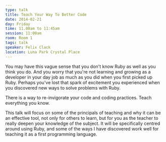 ```yaml
---
type: talk
title: Teach Your Way To Better Code
date: 2014-02-21
day: Friday
time: 11.00am to 11:45am
session: 11:00am
room: Room 1
tags: talk
speaker: Felix Clack
location: Luna Park Crystal Place
---
```


You may have this vague sense that you don't know Ruby as well as you think you do. And you worry that you're not learning and growing as a developer in your day job as much as you did when you first picked up Ruby. Perhaps you've lost that spark of excitement you experienced when you discovered new ways to solve problems with Ruby.

There is a way to re-invigorate your code and coding practices. Teach everything you know.

This talk will focus on some of the principals of teaching and why it can be an effective tool, not only for others to learn, but for you as the teacher to really deepen your knowledge of the subject. It will be specifically centred around using Ruby, and some of the ways I have discovered work well for teaching it as a first programming language.
